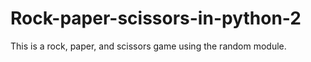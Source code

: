 # Rock-paper-scissors-in-python-2
This is a rock, paper, and scissors game using the random module.
